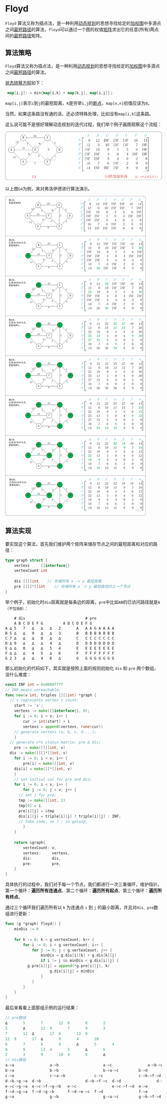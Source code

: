 # Floyd

`Floyd` 算法又称为插点法，是一种利用[动态规划](https://baike.baidu.com/item/动态规划/529408)的思想寻找给定的[加权图](https://baike.baidu.com/item/加权图/10579361)中多源点之间[最短路径](https://baike.baidu.com/item/最短路径/6334920)的算法，`floyd`可以通过一个图的权值[矩阵](https://baike.baidu.com/item/矩阵)求出它的任意(所有)两点间的[最短路径](https://baike.baidu.com/item/最短路径)矩阵。

## 算法策略

`Floyd`算法又称为插点法，是一种利用[动态规划](https://baike.baidu.com/item/动态规划/529408)的思想寻找给定的[加权图](https://baike.baidu.com/item/加权图/10579361)中多源点之间[最短路径](https://baike.baidu.com/item/最短路径/6334920)的算法。

[状态转移方程](https://baike.baidu.com/item/状态转移方程)如下：

```go
 map[i,j]: = min{map[i,k] + map[k,j], map[i,j]}；
```

`map[i,j]`表示`i`到`j`的最短距离，`K`是穷举`i,j`的[断点](https://baike.baidu.com/item/断点)，`map[n,n]`初值应该为`0`。

当然，如果这条路没有通的话，还必须特殊处理，比如没有`map[i,k]`这条路。

这么说可能不是很好理解动态规划的迭代过程，我们举个例子画图观察这个流程：

![img](assets/01.jpg)

以上图`G4`为例，来对弗洛伊德进行算法演示。

![02](assets/02.jpeg)

## 算法实现

要实现这个算法，首先我们维护两个矩阵来储存节点之间的最短距离和对应的路径：

```go
type graph struct {
	vertexs     []interface{}
	vertexCount int

	dis [][]int    // 存储所有 x -> y 最短距离
	pre [][]*[]int    // 存储所有 x -> y 最短路径的上一个节点
}
```

举个例子，初始化时`dis`距离就是每条边的距离，`pre`中比如`AB`的已访问路径就是`A（不包括B）`：

```shell
	# dis							# pre
	A B C D E F G		  A B C D E F G
A ∆	5	7	∆	∆	∆	2		A	A A G A A A A
B 5	∆	∆	9	∆	∆	3		B	B B B B B B B
C 7	∆	∆	∆	8	∆	∆		C	C C C C C C C
D ∆	9	∆	∆	∆	4	∆		D	D D D D D D D
E ∆	∆	8	∆	∆	5	4		E	E E E E E E E
F ∆	∆	∆	4	5	∆	6		F	F F F F F F F
G 2	3	∆	∆	4	6	∆		G	G G G G G G G
```

那么初始化的代码如下，其实就是按照上面的规则初始化 `dis` 和 `pre` 两个数组，没什么难度：

```go
const INF int = 0x0000ffff
// INF means unreachable;
func new(v int, triples [][]int) *graph {	
  // v represents vertex`s count;
	start := 'a';
	vertexs := make([]interface{}, 0);
	for i := 0; i < v; i++ {
		cur := int(start) + i
		vertexs = append(vertexs, rune(cur))
    // generate vertexs (a, b, c, d....);
	}
  // generate n*n status matrix: pre & dis;
	pre := make([][]int, v)
  dis := make([][]*[]int, v)
	for i := 0; i < v; i++ {
		pre[i] = make([]int, v)
    dis[i] = make([]*[]int, v)
	}
	// set initial val for pre and dis;
	for i := 0; i < v; i++ {
		for j := 0; j < v; j++ {
      // set j for pre;
      tmp := make([]int, 1)
      tmp[0] = i
      pre[i][j] = &tmp
      dis[i][j] = triple[i][j] ? triple[i][j] : INF; 
      // fake code, no ? : in golang;
		}
	}

	return &graph{
		vertexCount: v,
		vertexs:     vertexs,
		dis:         dis,
		pre:         pre,
	}
}
```

具体执行的过程中，我们对于每一个节点，我们都进行一次三重循环，维护指针。第一个循环：**遍历所有连通点**、第二个循环：**遍历所有起点**、第三个循环：**遍历所有终点**。

通过三个循环我们遍历所有以 `k` 为连通点 `i` 到 `j` 的最小距离，并且对`dis、pre`数组进行更新：

```go
func (g *graph) floyd() {
	minDis := 0

	for k := 0; k < g.vertexCount; k++ {
		for i := 0; i < g.vertexCount; i++ {
			for j := 0; j < g.vertexCount; j++ {
				minDis = g.dis[i][k] + g.dis[k][j]
				if i != j && minDis < g.dis[i][j] {
          g.pre[i][j] = append(*g.pre[i][j], k)
					g.dis[i][j] = minDis
				}
			}
		}
	}
}
```

最后来看看上面那组示例的运行结果：

```go
// pre数组
∆		5		7		12	6		8		2	
5		∆		12	9		7		9		3	
7		12	∆		17	8		13	9	
12	9		17	∆		9		4		10	
6		7		8		9		∆		5		4	
8		9		13	4		5		∆		6	
2		3		9		10	4		6		∆		
// dis数组
a->a				a->b					a->c				a->b->g->d	a->c->g->e		a->d->g->f	a->g	
b->a				b->b					b->a->c			b->d				b->c->f->g->e	b->d->g->f	b->g	
c->a				c->a->b				c->c				c->b->f->d	c->e					c->d->e->f	c->a->g	
d->b->g->a	d->b					d->b->f->c	d->d				d->c->f->e		d->f				d->b->f->g	
e->c->g->a	e->c->f->g->b	e->c				e->c->f->d	e->e					e->f				e->g	
f->d->g->a	f->d->g->b		f->d->e->c	f->d				f->e					f->f				f->g	
g->a				g->b					g->a->c			g->b->f->d	g->e					g->f				g->g	
```

